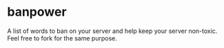 # banpower
A list of words to ban on your server and help keep your server non-toxic. Feel free to fork for the same purpose.
